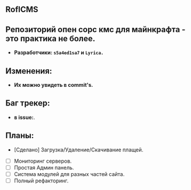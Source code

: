 **RoflCMS**
--------
Репозиторий опен сорс кмс для майнкрафта - это практика не более.
--------

  - **Разработчики: `s5a4ed1sa7` и `Lyrica.`**

Изменения:
--------
  - **Их можно увидеть в commit's.**

Баг трекер:
--------
  - **в issue:**.

## Планы:

- [Сделано] Загрузка/Удаление/Скачивание плащей.
- [ ] Мониторинг серверов.
- [ ] Простая Админ панель.
- [ ] Система модулей для разных частей сайта.
- [ ] Полный рефакторинг.
